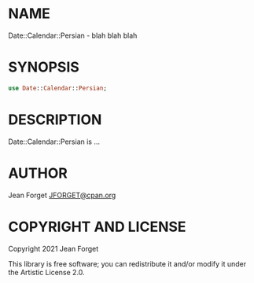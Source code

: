 NAME
====

Date::Calendar::Persian - blah blah blah

SYNOPSIS
========

```raku
use Date::Calendar::Persian;
```

DESCRIPTION
===========

Date::Calendar::Persian is ...

AUTHOR
======

Jean Forget <JFORGET@cpan.org>

COPYRIGHT AND LICENSE
=====================

Copyright 2021 Jean Forget

This library is free software; you can redistribute it and/or modify it under the Artistic License 2.0.

